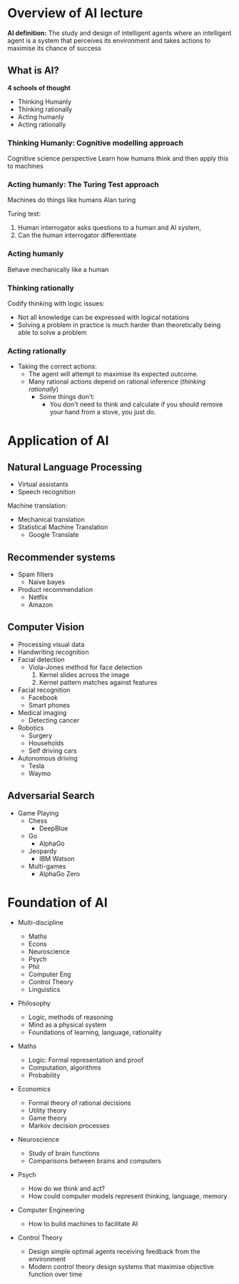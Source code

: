 # Overview of AI lecture

**AI definition:** The study and design of intelligent agents where an intelligent agent is a system that perceives its environment and takes actions to maximise its chance of success

## What is AI?

**4 schools of thought**
- Thinking Humanly
- Thinking rationally
- Acting humanly
- Acting rationally

### Thinking Humanly: Cognitive modelling approach

Cognitive science perspective
Learn how humans think and then apply this to machines

### Acting humanly: The Turing Test approach

Machines do things like humans
Alan turing

Turing test:
1. Human interrogator asks questions to a human and AI system,
2. Can the human interrogator differentiate

### Acting humanly

Behave mechanically like a human

### Thinking rationally

Codify thinking with logic
issues:
- Not all knowledge can be expressed with logical notations
- Solving a problem in practice is much harder than theoretically being able to solve a problem

### Acting rationally

- Taking the correct actions:
  - The agent will attempt to maximise its expected outcome.
  - Many rational actions depend on rational inference (*thinking rationally*)
    - Some things don't:
      - You don't need to think and calculate if you should remove your hand from a stove, you just do.

# Application of AI

## Natural Language Processing

- Virtual assistants
- Speech recognition

Machine translation:
- Mechanical translation
- Statistical Machine Translation
  - Google Translate

## Recommender systems

- Spam filters
  - Naive bayes
- Product recommendation
  - Netflix
  - Amazon

## Computer Vision

- Processing visual data
- Handwriting recognition
- Facial detection
  - Viola-Jones method for face detection
    1. Kernel slides across the image
    2. Kernel pattern matches against features
- Facial recognition
  - Facebook
  - Smart phones
- Medical imaging
  - Detecting cancer
- Robotics
  - Surgery
  - Households
  - Self driving cars
- Autonomous driving
  - Tesla
  - Waymo

## Adversarial Search
- Game Playing
  - Chess
    - DeepBlue
  - Go
    - AlphaGo
  - Jeopardy
    - IBM Watson 
  - Multi-games
    - AlphaGo Zero

# Foundation of AI

- Multi-discipline
  - Maths
  - Econs
  - Neuroscience
  - Psych
  - Phil
  - Computer Eng
  - Control Theory
  - Linguistics

- Philosophy
  - Logic, methods of reasoning
  - Mind as a physical system
  - Foundations of learning, language, rationality
- Maths
  - Logic: Formal representation and proof
  - Computation, algorithms
  - Probability
- Economics
  - Formal theory of rational decisions
  - Utility theory
  - Game theory
  - Markov decision processes
- Neuroscience
  - Study of brain functions
  - Comparisons between brains and computers
- Psych
  - How do we think and act?
  - How could computer models represent thinking, language, memory
- Computer Engineering
  - How to build machines to facilitate AI
- Control Theory
  - Design simple optimal agents receiving feedback from the environment
  - Modern control theory design systems that maximise objective function over time


